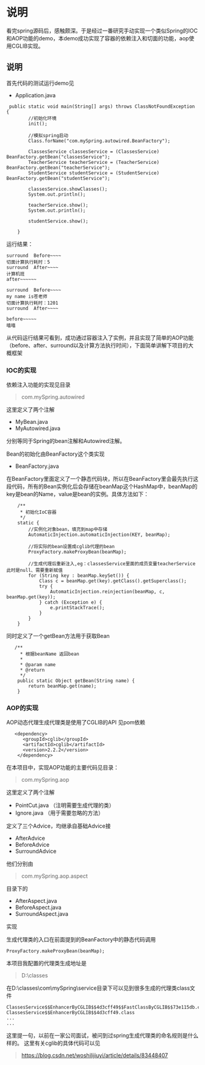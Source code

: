 


# 说明
看完spring源码后，感触颇深。于是经过一番研究手动实现一个类似Spring的IOC和AOP功能的demo，本demo成功实现了容器的依赖注入和切面的功能，aop使用CGLIB实现。


## 说明

首先代码的测试运行demo见
- Application.java

```
 public static void main(String[] args) throws ClassNotFoundException {
        //初始化环境
        init();

        //模拟spring启动
        Class.forName("com.mySpring.autowired.BeanFactory");

        ClassesService classesService = (ClassesService) BeanFactory.getBean("classesService");
        TeacherService teacherService = (TeacherService) BeanFactory.getBean("teacherService");
        StudentService studentService = (StudentService) BeanFactory.getBean("studentService");

        classesService.showClasses();
        System.out.println();

        teacherService.show();
        System.out.println();

        studentService.show();

    }

```
运行结果：

```
surround  Before~~~~
切面计算执行耗时：5
surround  After~~~~
计算机班
after~~~~~~

surround  Before~~~~
my name is苍老师
切面计算执行耗时：1201
surround  After~~~~

before~~~~~
嘻嘻
```
从代码运行结果可看到，成功通过容器注入了实例，并且实现了简单的AOP功能（before、after、surround以及计算方法执行时间），下面简单讲解下项目的大概框架

### IOC的实现

依赖注入功能的实现见目录

> com.mySpring.autowired

这里定义了两个注解
- MyBean.java 
- MyAutowired.java 

分别等同于Spring的bean注解和Autowired注解。



Bean的初始化由BeanFactory这个类实现
- BeanFactory.java

在BeanFactory里面定义了一个静态代码块，所以在BeanFactory里会最先执行这段代码，所有的Bean实例化后会存储在beanMap这个HashMap中，beanMap的key是bean的Name，value是bean的实例。具体方法如下：

```
    /**
     * 初始化IoC容器
     */
    static {
        //实例化对象bean，填充到map中存储
        AutomaticInjection.automaticInjection(KEY, beanMap);

        //将实际的bean设置成cglib代理的bean
        ProxyFactory.makeProxyBean(beanMap);

        //生成代理后重新注入,eg：classesService里面的成员变量teacherService此时是null、需要重新赋值
        for (String key : beanMap.keySet()) {
            Class c = beanMap.get(key).getClass().getSuperclass();
            try {
                AutomaticInjection.reinjection(beanMap, c, beanMap.get(key));
            } catch (Exception e) {
                e.printStackTrace();
            }
        }
    }
```

同时定义了一个getBean方法用于获取Bean

```
   /**
     * 根据beanName 返回bean
     *
     * @param name
     * @return
     */
    public static Object getBean(String name) {
        return beanMap.get(name);
    }
```





### AOP的实现
AOP动态代理生成代理类是使用了CGLIB的API
见pom依赖

```
   <dependency>
      <groupId>cglib</groupId>
      <artifactId>cglib</artifactId>
      <version>2.2.2</version>
    </dependency>
```
在本项目中，实现AOP功能的主要代码见目录：
> com.mySpring.aop

这里定义了两个注解
- PointCut.java     （注明需要生成代理的类）
- Ignore.java       （用于需要忽略的方法）


定义了三个Advice，均继承自基础Advice接
- AfterAdvice
- BeforeAdvice
- SurroundAdvice

他们分别由
> com.mySpring.aop.aspect

目录下的
- AfterAspect.java
- BeforeAspect.java
- SurroundAspect.java

实现

生成代理类的入口在前面提到的BeanFactory中的静态代码调用

```
ProxyFactory.makeProxyBean(beanMap);
```

本项目我配置的代理类生成地址是
> D:\classes

在D:\classes\com\mySpring\service目录下可以见到很多生成的代理类class文件

```
ClassesService$$EnhancerByCGLIB$$4d3cff49$$FastClassByCGLIB$$73e115db.class
ClassesService$$EnhancerByCGLIB$$4d3cff49.class
... 
...
```
这里提一句，以前在一家公司面试，被问到过spring生成代理类的命名规则是什么样的。
这里有关cglib的具体代码可以见
> https://blog.csdn.net/woshilijiuyi/article/details/83448407




